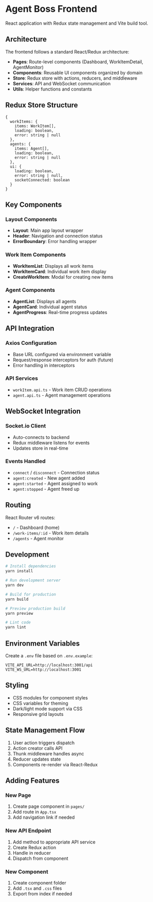 # Agent Boss Frontend

React application with Redux state management and Vite build tool.

## Architecture

The frontend follows a standard React/Redux architecture:

- **Pages**: Route-level components (Dashboard, WorkItemDetail, AgentMonitor)
- **Components**: Reusable UI components organized by domain
- **Store**: Redux store with actions, reducers, and middleware
- **Services**: API and WebSocket communication
- **Utils**: Helper functions and constants

## Redux Store Structure

```
{
  workItems: {
    items: WorkItem[],
    loading: boolean,
    error: string | null
  },
  agents: {
    items: Agent[],
    loading: boolean,
    error: string | null
  },
  ui: {
    loading: boolean,
    error: string | null,
    socketConnected: boolean
  }
}
```

## Key Components

### Layout Components

- **Layout**: Main app layout wrapper
- **Header**: Navigation and connection status
- **ErrorBoundary**: Error handling wrapper

### Work Item Components

- **WorkItemList**: Displays all work items
- **WorkItemCard**: Individual work item display
- **CreateWorkItem**: Modal for creating new items

### Agent Components

- **AgentList**: Displays all agents
- **AgentCard**: Individual agent status
- **AgentProgress**: Real-time progress updates

## API Integration

### Axios Configuration

- Base URL configured via environment variable
- Request/response interceptors for auth (future)
- Error handling in interceptors

### API Services

- `workItem.api.ts` - Work item CRUD operations
- `agent.api.ts` - Agent management operations

## WebSocket Integration

### Socket.io Client

- Auto-connects to backend
- Redux middleware listens for events
- Updates store in real-time

### Events Handled

- `connect` / `disconnect` - Connection status
- `agent:created` - New agent added
- `agent:started` - Agent assigned to work
- `agent:stopped` - Agent freed up

## Routing

React Router v6 routes:

- `/` - Dashboard (home)
- `/work-items/:id` - Work item details
- `/agents` - Agent monitor

## Development

```bash
# Install dependencies
yarn install

# Run development server
yarn dev

# Build for production
yarn build

# Preview production build
yarn preview

# Lint code
yarn lint
```

## Environment Variables

Create a `.env` file based on `.env.example`:

```env
VITE_API_URL=http://localhost:3001/api
VITE_WS_URL=http://localhost:3001
```

## Styling

- CSS modules for component styles
- CSS variables for theming
- Dark/light mode support via CSS
- Responsive grid layouts

## State Management Flow

1. User action triggers dispatch
2. Action creator calls API
3. Thunk middleware handles async
4. Reducer updates state
5. Components re-render via React-Redux

## Adding Features

### New Page

1. Create page component in `pages/`
2. Add route in `App.tsx`
3. Add navigation link if needed

### New API Endpoint

1. Add method to appropriate API service
2. Create Redux action
3. Handle in reducer
4. Dispatch from component

### New Component

1. Create component folder
2. Add `.tsx` and `.css` files
3. Export from index if needed
